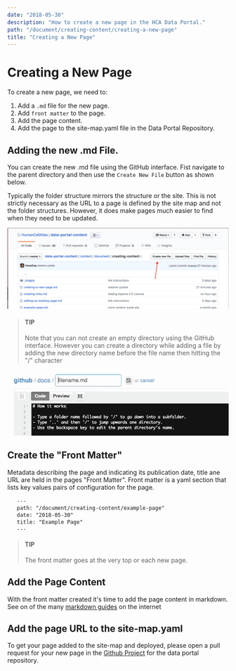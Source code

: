 ```yaml
---
date: "2018-05-30"
description: "How to create a new page in the HCA Data Portal."
path: "/document/creating-content/creating-a-new-page"
title: "Creating a New Page"
---
```


# Creating a New Page

To create a new page, we need to:

1. Add a `.md` file for the new page.
1. Add `front matter` to the page.
1. Add the page content.
1. Add the page to the site-map.yaml file in the Data Portal Repository.

## Adding the new .md File.

You can create the new .md file using the GitHub interface.
Fist navigate to the parent directory and then use the `Create New File` button as shown below.

Typically the folder structure mirrors the structure or the site. This is not strictly necessary as the URL to a page is defined by the site map and not the folder structures. However, it does make pages much easier to find when they need to be updated.

![Create File](../_images/create-new-file.png)

>#### TIP
>Note that you can not create an empty directory using the GitHub interface. However you can create a directory while adding a file by adding the new directory name before the file name then hitting the "/" character

![Create Folder](../_images/create-folder.gif)

## Create the "Front Matter"

Metadata describing the page and indicating its publication date, title ane URL are held in the pages "Front Matter". Front matter is a yaml section that lists key values pairs of configuration for the page.

 ```
    ---
    path: "/document/creating-content/example-page"
    date: "2018-05-30"
    title: "Example Page"
    ---
 ```

>#### TIP
>The front matter goes at the very top or each new page.

## Add the Page Content

With the front matter created it's time to add the page content in markdown. 
See on of the many [markdown guides](https://github.com/adam-p/markdown-here/wiki/Markdown-Cheatsheet) on the internet

## Add the page URL to the site-map.yaml

To get your page added to the site-map and deployed, please open a pull request for your new page in the [Github Project](https://github.com/HumanCellAtlas/data-portal-content/pulls) for the data portal repository.
